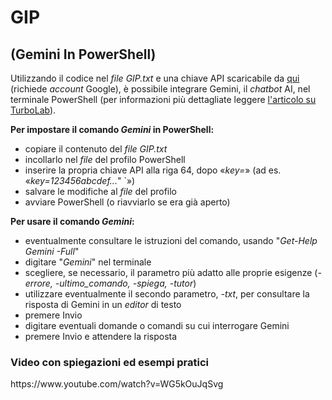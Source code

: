 <h1> GIP </h1>
<h2> (Gemini In PowerShell) </h2>

Utilizzando il codice nel *file* *GIP.txt* e una chiave API scaricabile da <a href=https://aistudio.google.com/welcome>qui</a> (richiede *account* Google), è possibile integrare Gemini, il *chatbot* AI, nel terminale PowerShell (per informazioni più dettagliate leggere <a href=https://turbolab.it/4310>l'articolo su TurboLab</a>).

**Per impostare il comando *Gemini* in PowerShell:**
- copiare il contenuto del *file* *GIP.txt*
- incollarlo nel *file* del profilo PowerShell
- inserire la propria chiave API alla riga 64, dopo «*key=*» (ad es. «*key=123456abcdef...*" `»)
- salvare le modifiche al *file* del profilo
- avviare PowerShell (o riavviarlo se era già aperto)

**Per usare il comando *Gemini*:**
- eventualmente consultare le istruzioni del comando, usando "*Get-Help Gemini -Full*"
- digitare "*Gemini*" nel terminale
- scegliere, se necessario, il parametro più adatto alle proprie esigenze (*-errore, -ultimo_comando, -spiega, -tutor*)
- utilizzare eventualmente il secondo parametro, *-txt*, per consultare la risposta di Gemini in un *editor* di testo
- premere Invio
- digitare eventuali domande o comandi su cui interrogare Gemini
- premere Invio e attendere la risposta

<h3>Video con spiegazioni ed esempi pratici</h3>
https://www.youtube.com/watch?v=WG5kOuJqSvg

